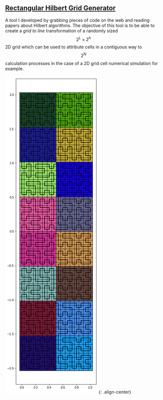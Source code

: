 ## [Rectangular Hilbert Grid Generator](https://github.com/LoannData/RectHilbert_Generator) 

A tool I developed by grabbing pieces of code on the web and reading papers about Hilbert algorithms. The objective of this tool is to be able to 
create a *grid to line* transformation of a randomly sized $$2^L \times 2^h$$ 2D grid which can be used to attribute cells in a contiguous way to $$2^N$$ calculation 
processes in the case of a 2D grid cell numerical simulation for example. 

![](/_portfolio/hilbert_example.png){: .align-center}
